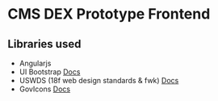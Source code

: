 # CMS DEX Prototype Frontend

## Libraries used

 * Angularjs
 * UI Bootstrap [Docs](https://angular-ui.github.io/bootstrap/)
 * USWDS (18f web design standards & fwk) [Docs](https://standards.usa.gov/)
 * GovIcons [Docs](http://govicons.io/)